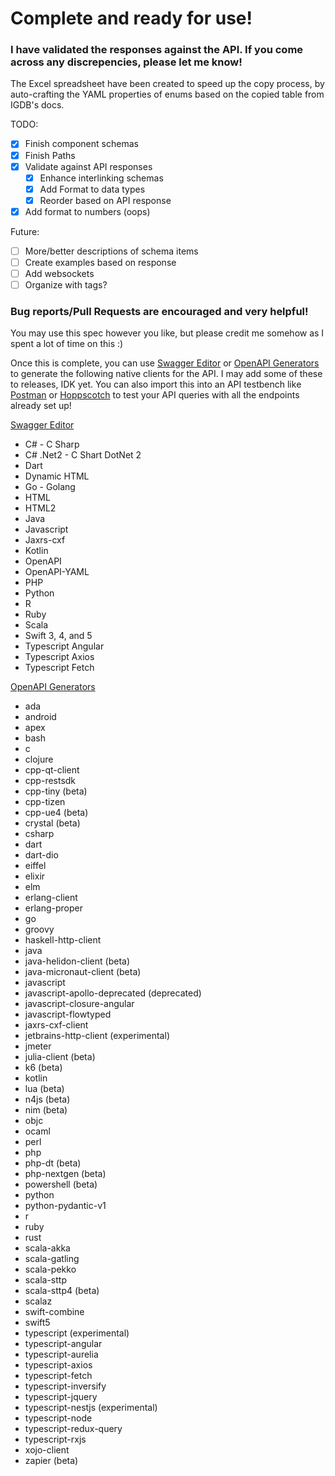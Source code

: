 # Complete and ready for use!
### I have validated the responses against the API. If you come across any discrepencies, please let me know!

The Excel spreadsheet have been created to speed up the copy process, by auto-crafting the YAML properties of enums based on the copied table from IGDB's docs.

TODO:
- [x] Finish component schemas
- [x] Finish Paths
- [X] Validate against API responses
  - [X] Enhance interlinking schemas
  - [X] Add Format to data types
  - [X] Reorder based on API response
- [X] Add format to numbers (oops)

Future:
- [ ] More/better descriptions of schema items
- [ ] Create examples based on response
- [ ] Add websockets
- [ ] Organize with tags?

### Bug reports/Pull Requests are encouraged and very helpful!

You may use this spec however you like, but please credit me somehow as I spent a lot of time on this :)

Once this is complete, you can use [Swagger Editor](https://editor-next.swagger.io/) or [OpenAPI Generators](https://openapi-generator.tech/docs/generators#client-generators) to generate the following native clients for the API. I may add some of these to releases, IDK yet.
You can also import this into an API testbench like [Postman](https://www.postman.com) or [Hoppscotch](https://hoppscotch.io) to test your API queries with all the endpoints already set up!

[Swagger Editor](https://editor-next.swagger.io/)
* C# - C Sharp
* C# .Net2 - C Shart DotNet 2
* Dart
* Dynamic HTML
* Go - Golang
* HTML
* HTML2
* Java
* Javascript
* Jaxrs-cxf
* Kotlin
* OpenAPI
* OpenAPI-YAML
* PHP
* Python
* R
* Ruby
* Scala
* Swift 3, 4, and 5
* Typescript Angular
* Typescript Axios
* Typescript Fetch

[OpenAPI Generators](https://openapi-generator.tech/docs/generators#client-generators)
* ada
* android
* apex
* bash
* c
* clojure
* cpp-qt-client
* cpp-restsdk
* cpp-tiny (beta)
* cpp-tizen
* cpp-ue4 (beta)
* crystal (beta)
* csharp
* dart
* dart-dio
* eiffel
* elixir
* elm
* erlang-client
* erlang-proper
* go
* groovy
* haskell-http-client
* java
* java-helidon-client (beta)
* java-micronaut-client (beta)
* javascript
* javascript-apollo-deprecated (deprecated)
* javascript-closure-angular
* javascript-flowtyped
* jaxrs-cxf-client
* jetbrains-http-client (experimental)
* jmeter
* julia-client (beta)
* k6 (beta)
* kotlin
* lua (beta)
* n4js (beta)
* nim (beta)
* objc
* ocaml
* perl
* php
* php-dt (beta)
* php-nextgen (beta)
* powershell (beta)
* python
* python-pydantic-v1
* r
* ruby
* rust
* scala-akka
* scala-gatling
* scala-pekko
* scala-sttp
* scala-sttp4 (beta)
* scalaz
* swift-combine
* swift5
* typescript (experimental)
* typescript-angular
* typescript-aurelia
* typescript-axios
* typescript-fetch
* typescript-inversify
* typescript-jquery
* typescript-nestjs (experimental)
* typescript-node
* typescript-redux-query
* typescript-rxjs
* xojo-client
* zapier (beta) 

